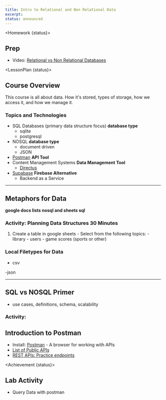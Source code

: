 ```yaml
---
title: Intro to Relational and Non Relational Data
excerpt:
status: announced
---
```


<script>
	import Homework from "$lib/components/Homework.svelte";
	import LessonPlan from "$lib/components/LessonPlan.svelte";
	import Achievement from "$lib/components/Achievement.svelte";
</script>

<Homework {status}>

<h2>Prep</h2>

- Video: [Relational vs Non Relational Databases](https://youtu.be/E9AgJnsEvG4?si=fAqnBsVfbaXoP3Ss)

</Homework>

<LessonPlan {status}>

<h2>Course Overview</h2>

This course is all about data. How it's stored, types of storage, how we access it, and how we manage it.

### Topics and Technologies

- SQL Databases (primary data structure focus) **database type**
  - sqlite
  - postgresql
- NOSQL **database type**
  - document driven
  - JSON
- [Postman](https://www.postman.com/) **API Tool**
- Content Management Systems **Data Management Tool**
  - [Directus](https://docs.directus.io/)
- [Supabase](https://supabase.com/) **Firebase Alternative**
  - Backend as a Service

---

<h2>Metaphors for Data</h2>

**google docs lists nosql and sheets sql**

### Activity: Planning Data Structures 30 Minutes

1. Create a table in google sheets - Select from the following topics: - library - users - game scores (sports or other)

### Local Filetypes for Data

- csv

-json

---

<h2>SQL vs NOSQL Primer</h2>

- use cases, definitions, schema, scalability

### Activity:

<h2>Introduction to Postman</h2>

- Install: [Postman](https://www.postman.com/) - A browser for working with APIs
- [List of Public APIs](https://github.com/public-apis/public-apis)
- [REST APIs: Practice endpoints](https://gist.github.com/acidtone/673dfc5c11ce06e9e8cd6ce33609eb3c)

</LessonPlan>

<Achievement {status}>

<h2>Lab Activity</h2>

- Query Data with postman

</Achievement>
